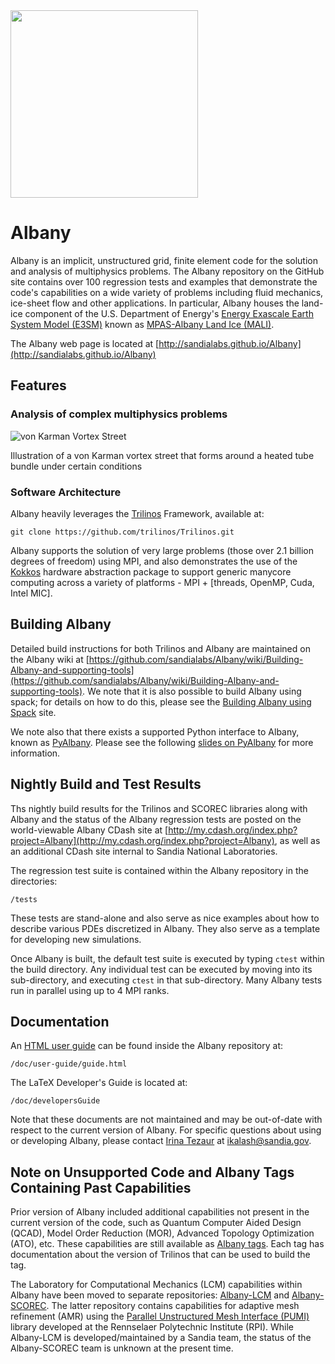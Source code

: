 <img src="https://github.com/SNLComputation/Albany/wiki/images/albany5.png" width="300">

# Albany

Albany is an implicit, unstructured grid, finite element code for the solution and analysis of multiphysics
problems. The Albany repository on the GitHub site contains over 100 regression tests and examples
that demonstrate the code's capabilities on a wide variety of problems including fluid mechanics, ice-sheet flow and other applications.  In particular, Albany houses the land-ice component of the U.S. Department of Energy's [Energy Exascale Earth System Model (E3SM)](https://e3sm.org/) known as [MPAS-Albany Land Ice (MALI)](https://mpas-dev.github.io/land_ice/land_ice.html).  

The Albany web page is located at [http://sandialabs.github.io/Albany](http://sandialabs.github.io/Albany)

## Features

### Analysis of complex multiphysics problems

![von Karman Vortex Street](https://github.com/SNLComputation/Albany/wiki/images/vonKarman.png)

Illustration of a von Karman vortex street that forms around a heated tube bundle under certain conditions

### Software Architecture

Albany heavily leverages the [Trilinos](https://trilinos.org) Framework, available at:

	git clone https://github.com/trilinos/Trilinos.git

Albany supports the solution of very large problems (those over 2.1 billion degrees of freedom) using MPI, and
also demonstrates the use of the [Kokkos](https://github.com/kokkos) hardware abstraction package to support 
generic manycore computing across a variety of platforms - MPI + [threads, OpenMP, Cuda, Intel MIC].

## Building Albany

Detailed build instructions for both Trilinos and Albany are maintained on the Albany wiki at [https://github.com/sandialabs/Albany/wiki/Building-Albany-and-supporting-tools](https://github.com/sandialabs/Albany/wiki/Building-Albany-and-supporting-tools).  We note that it is also possible to build Albany using spack; for details on how to do this, please see the [Building Albany using Spack](https://github.com/sandialabs/Albany/wiki/Building-Albany-using-SPACK) site.

We note also that there exists a supported Python interface to Albany, known as [PyAlbany](https://github.com/sandialabs/Albany/wiki/PyAlbany).  Please see the following [slides on PyAlbany](https://drive.google.com/file/d/1VQwHbnDeuuiOrwY_yMXfuVirdLhu5VZF/view) for more information.

## Nightly Build and Test Results

Ths nightly build results for the Trilinos and SCOREC libraries along with Albany and the status of the Albany regression tests are posted on the world-viewable Albany CDash site at [http://my.cdash.org/index.php?project=Albany](http://my.cdash.org/index.php?project=Albany), as well as an additional CDash site internal to Sandia National Laboratories.

The regression test suite is contained within the Albany repository in the directories:

	/tests

These tests are stand-alone and also serve as nice examples about how to describe various PDEs discretized in Albany.  They also serve as a template for developing new simulations.

Once Albany is built, the default test suite is executed by typing `ctest` within the build directory. Any individual test can be executed by
moving into its sub-directory, and executing `ctest` in that sub-directory. Many Albany tests run in parallel using up to 4 MPI ranks.

## Documentation

An [HTML user guide](http://sandialabs.github.io/Albany/user-guide/guide.html) can be found inside the Albany repository at:

	/doc/user-guide/guide.html

The LaTeX Developer's Guide is located at:

	/doc/developersGuide

Note that these documents are not maintained and may be out-of-date with respect to the current version of Albany.  For specific questions about using or developing Albany, please contact <a href="https://www.sandia.gov/-ikalash/staff/irina-tezaur/">Irina Tezaur</a> at ikalash@sandia.gov.




## Note on Unsupported Code and Albany Tags Containing Past Capabilities

Prior version of Albany included additional capabilities not present in the current version of the code, such as Quantum Computer Aided Design (QCAD), Model Order Reduction (MOR), Advanced Topology Optimization (ATO), etc.  These capabilities are still available as [Albany tags](https://github.com/sandialabs/Albany/tags).  Each tag has documentation about the version of Trilinos that can be used to build the tag.  

The Laboratory for Computational Mechanics (LCM) capabilities within Albany have been moved to separate repositories: [Albany-LCM](https://github.com/sandialabs/LCM) and [Albany-SCOREC](https://github.com/scorec/Albany).  The latter repository contains capabilities for adaptive mesh refinement (AMR) using the [Parallel Unstructured Mesh Interface (PUMI)](https://scorec.rpi.edu/~seol/PUMI.pdf) library developed at the Rennselaer Polytechnic Institute (RPI).  While Albany-LCM is developed/maintained by a Sandia team, the status of the Albany-SCOREC team is unknown at the present time.
